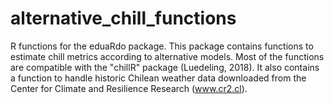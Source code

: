 # alternative_chill_functions
R functions for the eduaRdo package. This package contains functions to estimate chill metrics according to alternative models. Most of the functions are compatible with the "chillR" package (Luedeling, 2018). It also contains a function to handle historic Chilean weather data downloaded from the Center for Climate and Resilience Research (www.cr2.cl).

